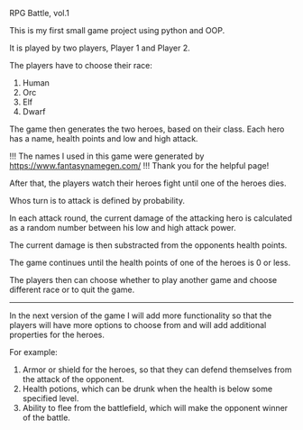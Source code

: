 RPG Battle, vol.1

This is my first small game project using python and OOP.

It is played by two players, Player 1 and Player 2.

The players have to choose their race:

1. Human
2. Orc
3. Elf
4. Dwarf

The game then generates the two heroes, based on their class.
Each hero has a name, health points and low and high attack.

!!! The names I used in this game were generated by https://www.fantasynamegen.com/ !!!
Thank you for the helpful page!

After that, the players watch their heroes fight until
one of the heroes dies.

Whos turn is to attack is defined by probability.

In each attack round, the current damage of the attacking hero
is calculated as a random number between his low and high attack power.

The current damage is then substracted from the opponents health points.

The game continues until the health points of one of the heroes is 0 or less.

The players then can choose whether to play another game and choose different race
or to quit the game.

-----------------------------------

In the next version of the game I will add more functionality so that the players
will have more options to choose from and will add additional properties for the heroes.

For example:
1. Armor or shield for the heroes, so that they can defend themselves from the attack of the opponent.
2. Health potions, which can be drunk when the health is below some specified level.
3. Ability to flee from the battlefield, which will make the opponent winner of the battle.
